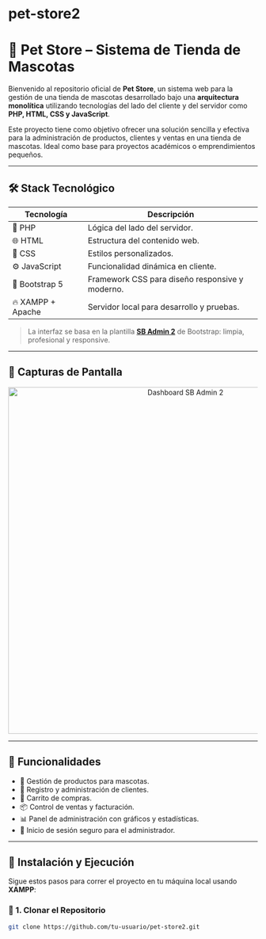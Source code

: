 # pet-store2
# 🐾 Pet Store – Sistema de Tienda de Mascotas

Bienvenido al repositorio oficial de **Pet Store**, un sistema web para la gestión de una tienda de mascotas desarrollado bajo una **arquitectura monolítica** utilizando tecnologías del lado del cliente y del servidor como **PHP, HTML, CSS y JavaScript**.

Este proyecto tiene como objetivo ofrecer una solución sencilla y efectiva para la administración de productos, clientes y ventas en una tienda de mascotas. Ideal como base para proyectos académicos o emprendimientos pequeños.

---

## 🛠️ Stack Tecnológico

| Tecnología | Descripción |
|------------|-------------|
| 🐘 PHP      | Lógica del lado del servidor. |
| 🌐 HTML     | Estructura del contenido web. |
| 🎨 CSS      | Estilos personalizados. |
| ⚙️ JavaScript | Funcionalidad dinámica en cliente. |
| 🎁 Bootstrap 5 | Framework CSS para diseño responsive y moderno. |
| 🔥 XAMPP + Apache | Servidor local para desarrollo y pruebas. |

> La interfaz se basa en la plantilla [**SB Admin 2**](https://startbootstrap.com/theme/sb-admin-2) de Bootstrap: limpia, profesional y responsive.

---

## 📸 Capturas de Pantalla

<p align="center">
  <img src="https://startbootstrap.com/assets/img/screenshots/themes/sb-admin-2.png" alt="Dashboard SB Admin 2" width="700">
</p>

---

## 🚀 Funcionalidades

- 🐶 Gestión de productos para mascotas.
- 👤 Registro y administración de clientes.
- 🛒 Carrito de compras.
- 📦 Control de ventas y facturación.
- 📊 Panel de administración con gráficos y estadísticas.
- 🔐 Inicio de sesión seguro para el administrador.

---

## 🧰 Instalación y Ejecución

Sigue estos pasos para correr el proyecto en tu máquina local usando **XAMPP**:

### 🔽 1. Clonar el Repositorio

```bash
git clone https://github.com/tu-usuario/pet-store2.git

